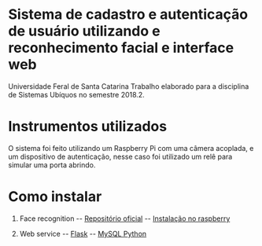 # Sistema de cadastro e autenticação de usuário utilizando e reconhecimento facial e interface web

Universidade Feral de Santa Catarina
Trabalho elaborado para a disciplina de Sistemas Ubíquos no semestre 2018.2.


# Instrumentos utilizados

O sistema foi feito utilizando um Raspberry Pi com uma câmera acoplada, e um dispositivo de autenticação, nesse caso foi utilizado um relê para simular uma porta abrindo.


# Como instalar

1.  Face recognition
-- [Repositório oficial](https://github.com/ageitgey/face_recognition) 
-- [Instalação no raspberry](https://gist.github.com/ageitgey/1ac8dbe8572f3f533df6269dab35df65) 

2.  Web service
-- [Flask](http://flask.pocoo.org/)
-- [MySQL Python](https://pypi.org/project/MySQL-python/)
